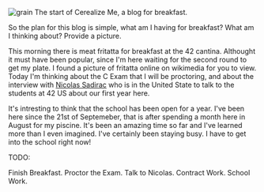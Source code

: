 ![grain](https://upload.wikimedia.org/wikipedia/commons/8/81/A_bit_of_paradise_-_frittata_in_ramekin.jpg)
The start of Cerealize Me, a blog for breakfast.

So the plan for this blog is simple, what am I having for breakfast?
What am I thinking about?
Provide a picture.

This morning there is meat fritatta for breakfast at the 42 cantina.
Althought it must have been popular, since I'm here waiting for the second round to get my plate.
I found a picture of fritatta online on wikimedia for you to view.
Today I'm thinking about the C Exam that I will be proctoring, and about the interview with [Nicolas Sadirac](https://en.wikipedia.org/wiki/Nicolas_Sadirac)
who is in the United State to talk to the students at 42 US about our first year here.

It's intresting to think that the school has been open for a year.
I've been here since the 21st of Septemeber, that is after spending a month here in August for my piscine.
It's been an amazing time so far and I've learned more than I even imagined.
I've certainly been staying busy. I have to get into the school right now!

TODO:

Finish Breakfast.
Proctor the Exam.
Talk to Nicolas.
Contract Work.
School Work.
